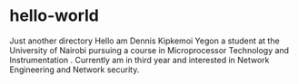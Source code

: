 # hello-world
Just another directory
Hello am Dennis Kipkemoi Yegon a student at the University of Nairobi pursuing a course in Microprocessor Technology and Instrumentation . Currently am in third year and interested in Network Engineering and Network security.
